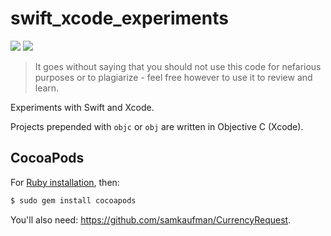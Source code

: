 # swift_xcode_experiments

[![](https://img.shields.io/badge/Xcode-11.3-black.svg)](https://developer.apple.com/xcode/) 
[![](https://img.shields.io/badge/Swift-5.1.3-gray.svg)](https://developer.apple.com/swift/) 

> It goes without saying that you should not use this code for nefarious purposes or to plagiarize - feel free however to use it to review and learn.

Experiments with Swift and Xcode.

Projects prepended with `objc` or `obj` are written in Objective C (Xcode).

## CocoaPods

For [Ruby installation](https://thoughtscript.io/blog/000000000052.html), then:

```bash
$ sudo gem install cocoapods
```

You'll also need: https://github.com/samkaufman/CurrencyRequest.

